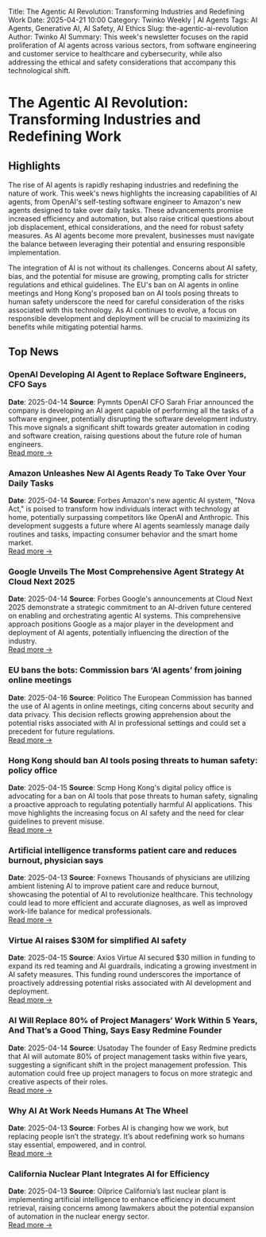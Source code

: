 Title: The Agentic AI Revolution: Transforming Industries and Redefining Work
Date: 2025-04-21 10:00
Category: Twinko Weekly | AI Agents
Tags: AI Agents, Generative AI, AI Safety, AI Ethics
Slug: the-agentic-ai-revolution
Author: Twinko AI
Summary: This week's newsletter focuses on the rapid proliferation of AI agents across various sectors, from software engineering and customer service to healthcare and cybersecurity, while also addressing the ethical and safety considerations that accompany this technological shift.

# The Agentic AI Revolution: Transforming Industries and Redefining Work

## Highlights

The rise of AI agents is rapidly reshaping industries and redefining the nature of work. This week's news highlights the increasing capabilities of AI agents, from OpenAI's self-testing software engineer to Amazon's new agents designed to take over daily tasks. These advancements promise increased efficiency and automation, but also raise critical questions about job displacement, ethical considerations, and the need for robust safety measures. As AI agents become more prevalent, businesses must navigate the balance between leveraging their potential and ensuring responsible implementation.

The integration of AI is not without its challenges. Concerns about AI safety, bias, and the potential for misuse are growing, prompting calls for stricter regulations and ethical guidelines. The EU's ban on AI agents in online meetings and Hong Kong's proposed ban on AI tools posing threats to human safety underscore the need for careful consideration of the risks associated with this technology. As AI continues to evolve, a focus on responsible development and deployment will be crucial to maximizing its benefits while mitigating potential harms.

## Top News

### OpenAI Developing AI Agent to Replace Software Engineers, CFO Says

**Date**: 2025-04-14  **Source**: Pymnts
OpenAI CFO Sarah Friar announced the company is developing an AI agent capable of performing all the tasks of a software engineer, potentially disrupting the software development industry. This move signals a significant shift towards greater automation in coding and software creation, raising questions about the future role of human engineers.  
[Read more →](https://www.pymnts.com/artificial-intelligence-2/2025/openai-developing-ai-agent-to-replace-software-engineers-cfo-says/)

### Amazon Unleashes New AI Agents Ready To Take Over Your Daily Tasks

**Date**: 2025-04-14  **Source**: Forbes
Amazon's new agentic AI system, "Nova Act," is poised to transform how individuals interact with technology at home, potentially surpassing competitors like OpenAI and Anthropic. This development suggests a future where AI agents seamlessly manage daily routines and tasks, impacting consumer behavior and the smart home market.  
[Read more →](https://www.forbes.com/sites/bernardmarr/2025/04/14/amazon-unleashes-new-ai-agents-ready-to-take-over-your-daily-tasks/)

### Google Unveils The Most Comprehensive Agent Strategy At Cloud Next 2025

**Date**: 2025-04-14  **Source**: Forbes
Google's announcements at Cloud Next 2025 demonstrate a strategic commitment to an AI-driven future centered on enabling and orchestrating agentic AI systems. This comprehensive approach positions Google as a major player in the development and deployment of AI agents, potentially influencing the direction of the industry.  
[Read more →](https://www.forbes.com/sites/janakirammsv/2025/04/14/google-unveils-the-most-comprehensive-agent-strategy-at-cloud-next-2025/)

### EU bans the bots: Commission bars ‘AI agents’ from joining online meetings

**Date**: 2025-04-16  **Source**: Politico
The European Commission has banned the use of AI agents in online meetings, citing concerns about security and data privacy. This decision reflects growing apprehension about the potential risks associated with AI in professional settings and could set a precedent for future regulations.  
[Read more →](https://www.politico.eu/article/eu-ban-bot-european-commission-bar-ai-agent-join-online-meeting/)

### Hong Kong should ban AI tools posing threats to human safety: policy office

**Date**: 2025-04-15  **Source**: Scmp
Hong Kong's digital policy office is advocating for a ban on AI tools that pose threats to human safety, signaling a proactive approach to regulating potentially harmful AI applications. This move highlights the increasing focus on AI safety and the need for clear guidelines to prevent misuse.  
[Read more →](https://www.scmp.com/news/hong-kong/hong-kong-economy/article/3306656/hong-kong-should-ban-ai-tools-posing-threats-human-safety-policy-office)

### Artificial intelligence transforms patient care and reduces burnout, physician says

**Date**: 2025-04-13  **Source**: Foxnews
Thousands of physicians are utilizing ambient listening AI to improve patient care and reduce burnout, showcasing the potential of AI to revolutionize healthcare. This technology could lead to more efficient and accurate diagnoses, as well as improved work-life balance for medical professionals.  
[Read more →](https://www.foxnews.com/health/artificial-intelligence-transforms-patient-care-reduces-burnout-physician-says)

### Virtue AI raises $30M for simplified AI safety

**Date**: 2025-04-15  **Source**: Axios
Virtue AI secured $30 million in funding to expand its red teaming and AI guardrails, indicating a growing investment in AI safety measures. This funding round underscores the importance of proactively addressing potential risks associated with AI development and deployment.  
[Read more →](https://www.axios.com/2025/04/15/virtue-ai-lightspeed-walden-catalyst-funding)

### AI Will Replace 80% of Project Managers’ Work Within 5 Years, And That’s a Good Thing, Says Easy Redmine Founder

**Date**: 2025-04-14  **Source**: Usatoday
The founder of Easy Redmine predicts that AI will automate 80% of project management tasks within five years, suggesting a significant shift in the project management profession. This automation could free up project managers to focus on more strategic and creative aspects of their roles.  
[Read more →](https://www.usatoday.com/story/special/contributor-content/2025/04/14/ai-will-replace-80-of-project-managers-work-within-5-years-and-thats-a-good-thing-says-easy-redmine/83086285007/)

### Why AI At Work Needs Humans At The Wheel

**Date**: 2025-04-13  **Source**: Forbes
AI is changing how we work, but replacing people isn’t the strategy. It’s about redefining work so humans stay essential, empowered, and in control.  
[Read more →](https://www.forbes.com/sites/niritcohen/2025/04/13/why-ai-at-work-needs-humans-at-the-wheel/)

### California Nuclear Plant Integrates AI for Efficiency

**Date**: 2025-04-13  **Source**: Oilprice
California’s last nuclear plant is implementing artificial intelligence to enhance efficiency in document retrieval, raising concerns among lawmakers about the potential expansion of automation in the nuclear energy sector.  
[Read more →](https://oilprice.com/Alternative-Energy/Nuclear-Power/California-Nuclear-Plant-Integrates-AI-for-Efficiency.html)
